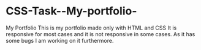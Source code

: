 # CSS-Task--My-portfolio-
My Portfolio
This is my portfolio made only with HTML and CSS
It is responsive for most cases and it is not responsive in some cases.
As it has some bugs I am working on it furthermore.
